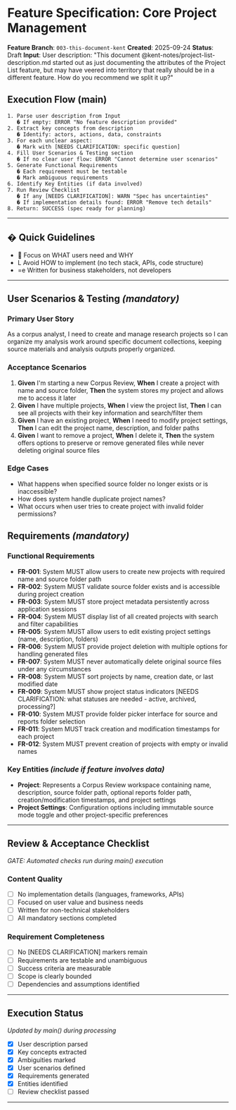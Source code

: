 # Feature Specification: Core Project Management

**Feature Branch**: `003-this-document-kent`
**Created**: 2025-09-24
**Status**: Draft
**Input**: User description: "This document @kent-notes/project-list-description.md started out as just documenting the attributes of the Project List feature, but may have veered into territory that really should be in a different feature. How do you recommend we split it up?"

## Execution Flow (main)

```
1. Parse user description from Input
   � If empty: ERROR "No feature description provided"
2. Extract key concepts from description
   � Identify: actors, actions, data, constraints
3. For each unclear aspect:
   � Mark with [NEEDS CLARIFICATION: specific question]
4. Fill User Scenarios & Testing section
   � If no clear user flow: ERROR "Cannot determine user scenarios"
5. Generate Functional Requirements
   � Each requirement must be testable
   � Mark ambiguous requirements
6. Identify Key Entities (if data involved)
7. Run Review Checklist
   � If any [NEEDS CLARIFICATION]: WARN "Spec has uncertainties"
   � If implementation details found: ERROR "Remove tech details"
8. Return: SUCCESS (spec ready for planning)
```

---

## � Quick Guidelines

-  Focus on WHAT users need and WHY
- L Avoid HOW to implement (no tech stack, APIs, code structure)
- =e Written for business stakeholders, not developers

---

## User Scenarios & Testing _(mandatory)_

### Primary User Story

As a corpus analyst, I need to create and manage research projects so I can organize my analysis work around specific document collections, keeping source materials and analysis outputs properly organized.

### Acceptance Scenarios

1. **Given** I'm starting a new Corpus Review, **When** I create a project with name and source folder, **Then** the system stores my project and allows me to access it later
2. **Given** I have multiple projects, **When** I view the project list, **Then** I can see all projects with their key information and search/filter them
3. **Given** I have an existing project, **When** I need to modify project settings, **Then** I can edit the project name, description, and folder paths
4. **Given** I want to remove a project, **When** I delete it, **Then** the system offers options to preserve or remove generated files while never deleting original source files

### Edge Cases

- What happens when specified source folder no longer exists or is inaccessible?
- How does system handle duplicate project names?
- What occurs when user tries to create project with invalid folder permissions?

## Requirements _(mandatory)_

### Functional Requirements

- **FR-001**: System MUST allow users to create new projects with required name and source folder path
- **FR-002**: System MUST validate source folder exists and is accessible during project creation
- **FR-003**: System MUST store project metadata persistently across application sessions
- **FR-004**: System MUST display list of all created projects with search and filter capabilities
- **FR-005**: System MUST allow users to edit existing project settings (name, description, folders)
- **FR-006**: System MUST provide project deletion with multiple options for handling generated files
- **FR-007**: System MUST never automatically delete original source files under any circumstances
- **FR-008**: System MUST sort projects by name, creation date, or last modified date
- **FR-009**: System MUST show project status indicators [NEEDS CLARIFICATION: what statuses are needed - active, archived, processing?]
- **FR-010**: System MUST provide folder picker interface for source and reports folder selection
- **FR-011**: System MUST track creation and modification timestamps for each project
- **FR-012**: System MUST prevent creation of projects with empty or invalid names

### Key Entities _(include if feature involves data)_

- **Project**: Represents a Corpus Review workspace containing name, description, source folder path, optional reports folder path, creation/modification timestamps, and project settings
- **Project Settings**: Configuration options including immutable source mode toggle and other project-specific preferences

---

## Review & Acceptance Checklist

_GATE: Automated checks run during main() execution_

### Content Quality

- [ ] No implementation details (languages, frameworks, APIs)
- [ ] Focused on user value and business needs
- [ ] Written for non-technical stakeholders
- [ ] All mandatory sections completed

### Requirement Completeness

- [ ] No [NEEDS CLARIFICATION] markers remain
- [ ] Requirements are testable and unambiguous
- [ ] Success criteria are measurable
- [ ] Scope is clearly bounded
- [ ] Dependencies and assumptions identified

---

## Execution Status

_Updated by main() during processing_

- [x] User description parsed
- [x] Key concepts extracted
- [x] Ambiguities marked
- [x] User scenarios defined
- [x] Requirements generated
- [x] Entities identified
- [ ] Review checklist passed

---
